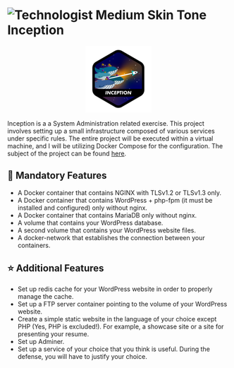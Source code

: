 # <img src="https://raw.githubusercontent.com/Tarikul-Islam-Anik/Animated-Fluent-Emojis/master/Emojis/People%20with%20professions/Technologist%20Medium%20Skin%20Tone.png" alt="Technologist Medium Skin Tone" width="25" height="25" /> Inception

<div align=center>
  
  ![badge](https://raw.githubusercontent.com/angelamcosta/angelamcosta/main/42_badges/inceptionn.png)
</div>

Inception is a a System Administration related exercise. This project involves setting up a small infrastructure composed of various services under specific rules. The entire project will be executed within a virtual machine, and I will be utilizing Docker Compose for the configuration. The subject of the project can be found [here](https://raw.githubusercontent.com/angelamcosta/inception/main/en.subject.pdf).

## 📜 Mandatory Features

-   A Docker container that contains NGINX with TLSv1.2 or TLSv1.3 only.
-   A Docker container that contains WordPress + php-fpm (it must be installed and configured) only without nginx.
-   A Docker container that contains MariaDB only without nginx.
-   A volume that contains your WordPress database.
-   A second volume that contains your WordPress website files.
-   A docker-network that establishes the connection between your containers.

## ⭐ Additional Features

-   Set up redis cache for your WordPress website in order to properly manage the cache.
-   Set up a FTP server container pointing to the volume of your WordPress website.
-   Create a simple static website in the language of your choice except PHP (Yes, PHP is excluded!). For example, a showcase site or a site for presenting your resume.
-   Set up Adminer.
-   Set up a service of your choice that you think is useful. During the defense, you
will have to justify your choice.
